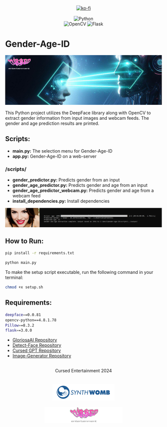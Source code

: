   <br>
<div align="center">
  <a href="https://ko-fi.com/cursedentertainment">
    <img src="https://ko-fi.com/img/githubbutton_sm.svg" alt="ko-fi" style="width: 20%;"/>
  </a>
</div>
  <br>


<div align="center">
  <img alt="Python" src="https://img.shields.io/badge/python%20-%23323330.svg?&style=for-the-badge&logo=python&logoColor=white"/>
</div>

<div align="center">
   <img alt="OpenCV" src="https://img.shields.io/badge/opencv-%23323330.svg?&style=for-the-badge&logo=opencv&logoColor=white"/>
     <img alt="Flask" src="https://img.shields.io/badge/flask%20-%23323330.svg?&style=for-the-badge&logo=flaks&logoColor=white"/>
</div>

# Gender-Age-ID

<div align="center">
<a href="https://cursedprograms.github.io/gender-age-id-pr/" target="_blank">
    <img src="https://github.com/CursedPrograms/Gender-Age-ID/raw/main/demo_images/cover.png"
        alt="Age-Gender Demo Image">
</a>
</div>

This Python project utilizes the DeepFace library along with OpenCV to extract gender information from input images and webcam feeds. The gender and age prediction results are printed.

## Scripts:

- **main.py:** The selection menu for Gender-Age-ID
- **app.py:** Gender-Age-ID on a web-server

### /scripts/

- **gender_predictor.py:** Predicts gender from an input
- **gender_age_predictor.py:** Predicts gender and age from an input
- **gender_age_predictor_webcam.py:** Predicts gender and age from a webcam feed
- **install_dependencies.py:** Install dependencies

<div align="center">
<a  href="https://cursedprograms.github.io/gender-age-id-pr/" target="_blank">
    <img src="https://github.com/CursedPrograms/Gender-Age-ID/raw/main/demo_images/age-gender-demo.png"
        alt="Age-Gender Demo Image">
</a>
</div>

## How to Run:
```bash
pip install -r requirements.txt
```
```bash
python main.py
```
To make the setup script executable, run the following command in your terminal:

```bash
chmod +x setup.sh
```
## Requirements:

```bash
deepface==0.0.81
opencv-python==4.8.1.78
Pillow==8.3.2
flask==3.0.0
```
- [GloriosaAI Repository](https://github.com/CursedPrograms/GloriosaAI)
- [Detect-Face Repository](https://github.com/CursedPrograms/Detect-Face)
- [Cursed GPT Repository](https://github.com/CursedPrograms/Cursed-GPT)
- [Image-Generator Repository](https://github.com/CursedPrograms/Image-Generator)

<br>
<div align="center">
Cursed Entertainment 2024
  </div>
<br>

<br>
<div align="center">
<a href="https://github.com/SynthWomb" target="_blank" align="center">
    <img src="https://github.com/SynthWomb/synth.womb/blob/main/logos/synthwomb07.png"
        alt="SynthWomb" style="width:200px;"/>
</a>
</div>
<br>
<div align="center">
<a href="https://cursed-entertainment.itch.io/" target="_blank">
    <img src="https://github.com/CursedPrograms/cursedentertainment/raw/main/images/logos/logo-wide-grey.png"
        alt="CursedEntertainment Logo" style="width:250px;">
</a>
</div>
